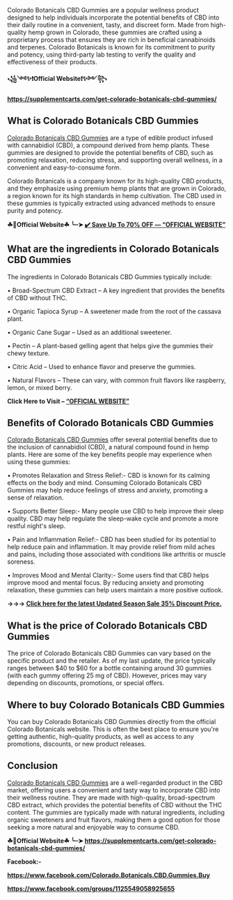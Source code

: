 Colorado Botanicals CBD Gummies are a popular wellness product designed to help individuals incorporate the potential benefits of CBD into their daily routine in a convenient, tasty, and discreet form. Made from high-quality hemp grown in Colorado, these gummies are crafted using a proprietary process that ensures they are rich in beneficial cannabinoids and terpenes. Colorado Botanicals is known for its commitment to purity and potency, using third-party lab testing to verify the quality and effectiveness of their products.

**꧁༺✨❗Official Website❗✨༻꧂**

**https://supplementcarts.com/get-colorado-botanicals-cbd-gummies/**

## What is Colorado Botanicals CBD Gummies

[Colorado Botanicals CBD Gummies](https://thebuzzbyte.com/colorado-botanicals-cbd-gummies/) are a type of edible product infused with cannabidiol (CBD), a compound derived from hemp plants. These gummies are designed to provide the potential benefits of CBD, such as promoting relaxation, reducing stress, and supporting overall wellness, in a convenient and easy-to-consume form.

Colorado Botanicals is a company known for its high-quality CBD products, and they emphasize using premium hemp plants that are grown in Colorado, a region known for its high standards in hemp cultivation. The CBD used in these gummies is typically extracted using advanced methods to ensure purity and potency.

**☘📣Official Website☘ ╰┈➤ [✔️ Save Up To 70% OFF — “OFFICIAL WEBSITE”](https://supplementcarts.com/get-colorado-botanicals-cbd-gummies/)**

## What are the ingredients in Colorado Botanicals CBD Gummies

The ingredients in Colorado Botanicals CBD Gummies typically include:

•	Broad-Spectrum CBD Extract – A key ingredient that provides the benefits of CBD without THC.

•	Organic Tapioca Syrup – A sweetener made from the root of the cassava plant.

•	Organic Cane Sugar – Used as an additional sweetener.

•	Pectin – A plant-based gelling agent that helps give the gummies their chewy texture.

•	Citric Acid – Used to enhance flavor and preserve the gummies.

•	Natural Flavors – These can vary, with common fruit flavors like raspberry, lemon, or mixed berry.

**Click Here to Visit – [“OFFICIAL WEBSITE”](https://supplementcarts.com/get-colorado-botanicals-cbd-gummies/)**

## Benefits of Colorado Botanicals CBD Gummies

[Colorado Botanicals CBD Gummies](https://thebuzzbyte.com/colorado-botanicals-cbd-gummies/) offer several potential benefits due to the inclusion of cannabidiol (CBD), a natural compound found in hemp plants. Here are some of the key benefits people may experience when using these gummies:

•	Promotes Relaxation and Stress Relief:-  CBD is known for its calming effects on the body and mind. Consuming Colorado Botanicals CBD Gummies may help reduce feelings of stress and anxiety, promoting a sense of relaxation.

•	Supports Better Sleep:-  Many people use CBD to help improve their sleep quality. CBD may help regulate the sleep-wake cycle and promote a more restful night's sleep.

•	Pain and Inflammation Relief:-  CBD has been studied for its potential to help reduce pain and inflammation. It may provide relief from mild aches and pains, including those associated with conditions like arthritis or muscle soreness.

•	Improves Mood and Mental Clarity:-  Some users find that CBD helps improve mood and mental focus. By reducing anxiety and promoting relaxation, these gummies can help users maintain a more positive outlook.

**→→→ [Click here for the latest Updated Season Sale 35% Discount Price.](https://supplementcarts.com/get-colorado-botanicals-cbd-gummies/)**

## What is the price of Colorado Botanicals CBD Gummies

The price of Colorado Botanicals CBD Gummies can vary based on the specific product and the retailer. As of my last update, the price typically ranges between $40 to $60 for a bottle containing around 30 gummies (with each gummy offering 25 mg of CBD). However, prices may vary depending on discounts, promotions, or special offers.


## Where to buy Colorado Botanicals CBD Gummies

You can buy Colorado Botanicals CBD Gummies directly from the official Colorado Botanicals website. This is often the best place to ensure you're getting authentic, high-quality products, as well as access to any promotions, discounts, or new product releases.


## Conclusion

[Colorado Botanicals CBD Gummies](https://thebuzzbyte.com/colorado-botanicals-cbd-gummies/) are a well-regarded product in the CBD market, offering users a convenient and tasty way to incorporate CBD into their wellness routine. They are made with high-quality, broad-spectrum CBD extract, which provides the potential benefits of CBD without the THC content. The gummies are typically made with natural ingredients, including organic sweeteners and fruit flavors, making them a good option for those seeking a more natural and enjoyable way to consume CBD.

**☘📣Official Website☘ ╰┈➤ https://supplementcarts.com/get-colorado-botanicals-cbd-gummies/**

**Facebook:-**

**https://www.facebook.com/Colorado.Botanicals.CBD.Gummies.Buy**

**https://www.facebook.com/groups/1125549058925655**
